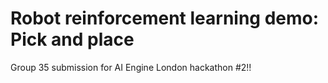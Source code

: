 # Robot reinforcement learning demo: Pick and place

Group 35 submission for AI Engine London hackathon #2!!
